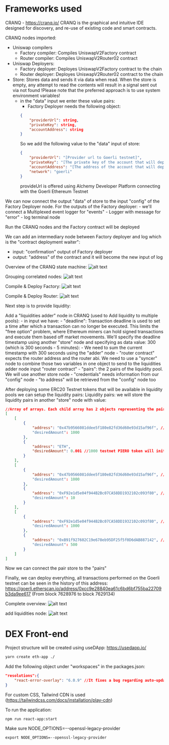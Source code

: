 # Frameworks used
CRANQ - https://cranq.io/
CRANQ is the graphical and intuitive IDE designed for discovery, and re-use of existing code and smart contracts.

CRANQ nodes imported:
- Uniswap compilers
    - Factory compiler: Compiles UniswapV2Factory contract
    - Router compiler: Compiles UniswapV2Router02 contract
- Uniswap Deployers:
    - Factory deployer: Deployes UniswapV2Factory contract to the chain
    - Router deployer: Deployes UniswapV2Router02 contract to the chain
- Store: Stores data and sends it via data when read. When the store is empty, any attempt to read the contents will result in a signal sent out via not found
    !Please note that the preferred approach is to use system environment variables!
    - in the "data" input we enter these value pairs:
        - Factory Deployer needs the following object:
        ``` json
        {
            "providerUrl": string,
            "privateKey": string,
            "accountAddress": string
        }
        ```
        So we add the following value to the "data" input of store:
        ``` json
        {
            "providerUrl": "[Provider url to Goerli testnet]",
            "privateKey": "[The private key of the account that will deploy]",
            "accountAddress": "[The address of the account that will deploy]",
            "network": "goerli"
        }
        ```
        provideUrl is offered using Alchemy Developer Platform connecting with the Goerli Ethereum Testnet

We can now connect the output "data" of store to the input "config" of the Factory Deployer node.
For the outputs of the Factory deployer:
    - we'll connect a Multiplexed event logger for "events"
    - Logger with message for "error"
    - log terminal node

Run the CRANQ nodes and the Factory contract will be deployed

We can add an intermediary node between Factory deployer and log which is the "contract deployment waiter":
 - input: "confirmation" output of Factory deployer
 - output: "address" of the contract and it will become the new input of log

Overview of the CRANQ state machine:
![alt text](./readmeImages/Screenshot1.png "Overview")

Grouping correlated nodes:
![alt text](./readmeImages/Screenshot2.png "Grouped")

Compile & Deploy Factory:
![alt text](./readmeImages/Screenshot3.png "Overview")

Compile & Deploy Router:
![alt text](./readmeImages/Screenshot4.png "Overview")

Next step is to provide liquidity:

Add a "liquidities adder" node in CRANQ (used to Add liquidity to multiple pools):
    - in input we have:
        - "deadline": Transaction deadline is used to set a time after which a transaction can no longer be executed. This limits the "free option" problem, where Ethereum miners can hold signed transactions and execute them based off market movements. We'll specify the deadline timestamp using another "store" node and specifying as data value: 300 (which is 300 seconds - 5 minutes):
            - We need to sum the current timestamp with 300 seconds using the "adder" node
        - "router contract" expects the router address and the router abi. We need to use a "syncer" node to combine those two variables in one object to send to the liquidities adder node input "router contract"
        - "pairs": the 2 pairs of the liquidity pool. We will use another store node
        - "credentials" needs information from our "config" node
        - "to address" will be retrieved from the "config" node too

After deploying some ERC20 Testnet tokens that will be available in liquidity pools we can setup the liquidity pairs:
Liquidity pairs: we will store the liquidity pairs in another "store" node with value:
``` json
//Array of arrays. Each child array has 2 objects representing the pair of tokens in the pool.
[
    [
        {
            "address": "0x47b9566081ddee5f180e82fd36d60e93d15af96f", //PIERO token https://goerli.etherscan.io/token/0x47b9566081ddee5f180e82fd36d60e93d15af96f
            "desiredAmount": 1000 
        },
        {
            "address": "ETH",
            "desiredAmount": 0.001 //1000 testnet PIERO token will initially be worth 0.001 GoerliETH and viceversa
        }
    ],
    [
        {
            "address": "0x47b9566081ddee5f180e82fd36d60e93d15af96f", //PIERO token https://goerli.etherscan.io/token/0x47b9566081ddee5f180e82fd36d60e93d15af96f
            "desiredAmount": 1000 
        },
        {
            "address": "0xF92e1d5e04f944B2Bc07CA58DD1932102c093f80", //ATOM token https://goerli.etherscan.io/token/0xf92e1d5e04f944b2bc07ca58dd1932102c093f80
            "desiredAmount": 10
        }
    ],
    [
        {
            "address": "0xF92e1d5e04f944B2Bc07CA58DD1932102c093f80", //ATOM token https://goerli.etherscan.io/token/0xf92e1d5e04f944b2bc07ca58dd1932102c093f80
            "desiredAmount": 1000
        },
        {
            "address": "0xB91f927602C19e678eb95DF25f5f0D6dAB887142", //UNI token https://goerli.etherscan.io/token/0xB91f927602C19e678eb95DF25f5f0D6dAB887142
            "desiredAmount": 500
        }
    ]
]
```
Now we can connect the pair store to the "pairs"

Finally, we can deploy everything, all transactions performed on the Goerli testnet can be seen in the history of this address: 
https://goerli.etherscan.io/address/0xcc9e28840ea61c6bd6bf755ba22709b3da9ee617 (From block 	7628976 to block	7629134)

Complete overview:
![alt text](./readmeImages/Screenshot5.png "Overview")

add liquidities node:
![alt text](./readmeImages/Screenshot6.png "Add liquidities")

# DEX Front-end
Project structure will be created using useDApp: https://usedapp.io/

``` bash
yarn create eth-app ./
```
Add the following object under "workspaces" in the packages.json:

``` json
"resolutions":{
    "react-error-overlay": "6.0.9" //It fixes a bug regarding auto-updating of the react-app using eth-app
}
```
For custom CSS, Tailwind CDN is used (https://tailwindcss.com/docs/installation/play-cdn)

To run the application:
```
npm run react-app:start
```
Make sure NODE_OPTIONS=--openssl-legacy-provider
```
export NODE_OPTIONS=--openssl-legacy-provider
```